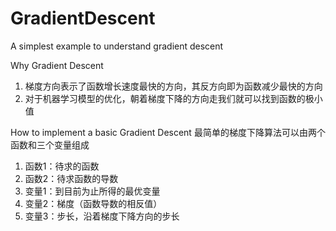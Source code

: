 # GradientDescent
A simplest example to understand gradient descent

Why Gradient Descent
1. 梯度方向表示了函数增长速度最快的方向，其反方向即为函数减少最快的方向
2. 对于机器学习模型的优化，朝着梯度下降的方向走我们就可以找到函数的极小值

How to implement a basic Gradient Descent
最简单的梯度下降算法可以由两个函数和三个变量组成
1. 函数1：待求的函数
2. 函数2：待求函数的导数
3. 变量1：到目前为止所得的最优变量
4. 变量2：梯度（函数导数的相反值）
5. 变量3：步长，沿着梯度下降方向的步长 
